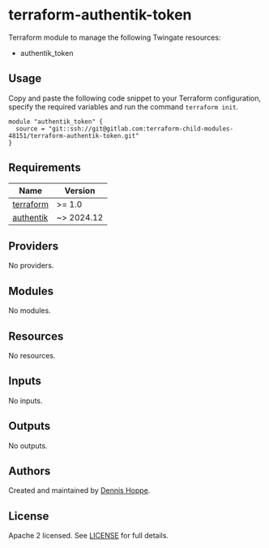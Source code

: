 # terraform-authentik-token

Terraform module to manage the following Twingate resources:

* authentik_token

## Usage

Copy and paste the following code snippet to your Terraform configuration,
specify the required variables and run the command `terraform init`.

```hcl
module "authentik_token" {
  source = "git::ssh://git@gitlab.com:terraform-child-modules-48151/terraform-authentik-token.git"
}
```

<!-- BEGIN_TF_DOCS -->
## Requirements

| Name | Version |
|------|---------|
| <a name="requirement_terraform"></a> [terraform](#requirement\_terraform) | >= 1.0 |
| <a name="requirement_authentik"></a> [authentik](#requirement\_authentik) | ~> 2024.12 |

## Providers

No providers.

## Modules

No modules.

## Resources

No resources.

## Inputs

No inputs.

## Outputs

No outputs.
<!-- END_TF_DOCS -->

## Authors

Created and maintained by [Dennis Hoppe](https://gitlab.com/dhoppeIT).

## License

Apache 2 licensed. See [LICENSE](LICENSE) for full details.
